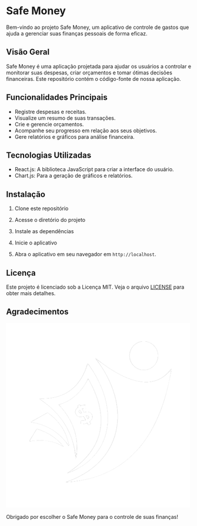 # Safe Money 

Bem-vindo ao projeto Safe Money, um aplicativo de controle de gastos que ajuda a gerenciar suas finanças pessoais de forma eficaz.

## Visão Geral

Safe Money é uma aplicação projetada para ajudar os usuários a controlar e monitorar suas despesas, criar orçamentos e tomar ótimas decisões financeiras. Este repositório contém o código-fonte de nossa aplicação.

## Funcionalidades Principais

- Registre despesas e receitas.
- Visualize um resumo de suas transações.
- Crie e gerencie orçamentos.
- Acompanhe seu progresso em relação aos seus objetivos.
- Gere relatórios e gráficos para análise financeira.

## Tecnologias Utilizadas

- React.js: A biblioteca JavaScript para criar a interface do usuário.
- Chart.js: Para a geração de gráficos e relatórios.


## Instalação

1. Clone este repositório

2. Acesse o diretório do projeto

3. Instale as dependências

4. Inicie o aplicativo

6. Abra o aplicativo em seu navegador em `http://localhost`.


## Licença

Este projeto é licenciado sob a Licença MIT. Veja o arquivo [LICENSE](LICENSE) para obter mais detalhes.

## Agradecimentos

![Logo](./src/assets/icon2].png)


Obrigado por escolher o Safe Money para o controle de suas finanças!
